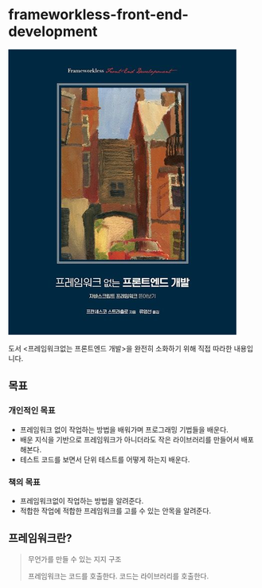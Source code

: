 # frameworkless-front-end-development

![프레임워크없는 프론트엔드 개발 책 표지](/frameworkless-front-end-development.jpg)

도서 &lt;프레임워크없는 프론트엔드 개발>을 완전히 소화하기 위해 직접 따라한 내용입니다.

## 목표

### 개인적인 목표

- 프레임워크 없이 작업하는 방법을 배워가며 프로그래밍 기법들을 배운다.
- 배운 지식을 기반으로 프레임워크가 아니더라도 작은 라이브러리를 만들어서 배포해본다.
- 테스트 코드를 보면서 단위 테스트를 어떻게 하는지 배운다.

### 책의 목표

- 프레임워크없이 작업하는 방법을 알려준다.
- 적합한 작업에 적합한 프레임워크를 고를 수 있는 안목을 알려준다.

## 프레임워크란?

> 무언가를 만들 수 있는 지지 구조
> 
> 프레임워크는 코드를 호출한다. 코드는 라이브러리를 호출한다.



